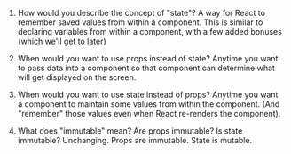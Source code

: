 1. How would you describe the concept of "state"?
   A way for React to remember saved values from within a component.
   This is similar to declaring variables from within a component,
   with a few added bonuses (which we'll get to later)

2. When would you want to use props instead of state?
   Anytime you want to pass data into a component so that
   component can determine what will get displayed on the
   screen.

3. When would you want to use state instead of props?
   Anytime you want a component to maintain some values from
   within the component. (And "remember" those values even
   when React re-renders the component).

4. What does "immutable" mean? Are props immutable? Is state immutable?
   Unchanging. Props are immutable. State is mutable.
